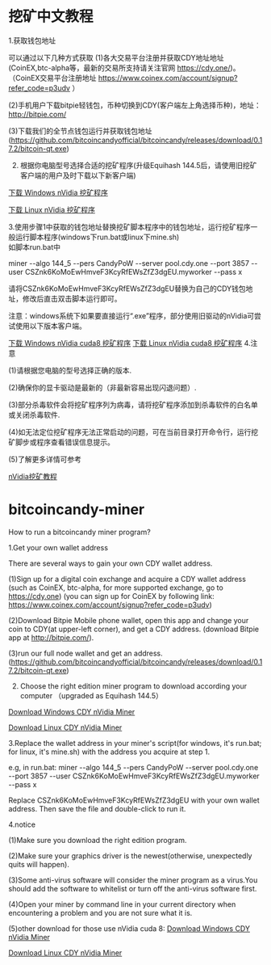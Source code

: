 # 挖矿中文教程


1.获取钱包地址

可以通过以下几种方式获取
(1)各大交易平台注册并获取CDY地址地址(CoinEX,btc-alpha等，最新的交易所支持请关注官网 https://cdy.one/)。
（CoinEX交易平台注册地址 https://www.coinex.com/account/signup?refer_code=p3udv ）

(2)手机用户下载bitpie轻钱包，币种切换到CDY(客户端左上角选择币种)，地址： http://bitpie.com/

(3)下载我们的全节点钱包运行并获取钱包地址(https://github.com/bitcoincandyofficial/bitcoincandy/releases/download/0.17.2/bitcoin-qt.exe)




2. 根据你电脑型号选择合适的挖矿程序(升级Equihash 144.5后，请使用旧挖矿客户端的用户及时下载以下新客户端)

[下载 Windows  nVidia 挖矿程序](https://github.com/bitcoincandyofficial/bitcoincandy-miner/raw/master/windows-Equihash_144_5-miner-nVidia.zip)

[下载 Linux  nVidia 挖矿程序](https://github.com/bitcoincandyofficial/bitcoincandy-miner/raw/master/EWBF_Equihash_144_5miner_v0.5.tar.gz)



3.使用步骤1中获取的钱包地址替换挖矿脚本程序中的钱包地址，运行挖矿程序一般运行脚本程序(windows下run.bat或linux下mine.sh)  
如脚本run.bat中

miner  --algo 144_5 --pers CandyPoW  --server pool.cdy.one --port 3857 --user CSZnk6KoMoEwHmveF3KcyRfEWsZfZ3dgEU.myworker --pass x


请将CSZnk6KoMoEwHmveF3KcyRfEWsZfZ3dgEU替换为自己的CDY钱包地址，修改后直击双击脚本运行即可。


注意：windows系统下如果要直接运行“.exe”程序，部分使用旧驱动的nVidia可尝试使用以下版本客户端。

[下载 Windows  nVidia cuda8 挖矿程序](https://github.com/bitcoincandyofficial/bitcoincandy-miner/raw/master/windows-Equihash_144_5-miner-nVidia-cuda%208.zip)
[下载 Linux  nVidia cuda8 挖矿程序](https://github.com/bitcoincandyofficial/bitcoincandy-miner/raw/master/EWBF_Equihash_144_5miner_v0.5_cuda_8.tar.gz)
4.注意

(1)请根据您电脑的型号选择正确的版本.

(2)确保你的显卡驱动是最新的（非最新容易出现闪退问题）.

(3)部分杀毒软件会将挖矿程序列为病毒，请将挖矿程序添加到杀毒软件的白名单或关闭杀毒软件.

(4)如无法定位挖矿程序无法正常启动的问题，可在当前目录打开命令行，运行挖矿脚步或程序查看错误信息提示。

(5)了解更多详情可参考

[nVidia挖矿教程](https://bitcointalk.org/index.php?topic=4466962.0)





# bitcoincandy-miner
How to run a bitcoincandy miner program?

1.Get your own wallet address

There are several ways to gain your own CDY wallet address.

(1)Sign up for a digital coin exchange and acquire a CDY wallet address  (such as CoinEX, btc-alpha, for more supported exchange, go to https://cdy.one)
(you can sign up for CoinEX by following link: https://www.coinex.com/account/signup?refer_code=p3udv)

(2)Download Bitpie Mobile phone wallet, open this app and change your coin to CDY(at upper-left corner), and get a CDY address.
(download Bitpie app at http://bitpie.com/).

(3)run our full node wallet and get an address.(https://github.com/bitcoincandyofficial/bitcoincandy/releases/download/0.17.2/bitcoin-qt.exe)




2. Choose the right edition miner program to download according your computer （upgraded as Equihash 144.5）

[Download Windows CDY nVidia Miner](https://github.com/bitcoincandyofficial/bitcoincandy-miner/raw/master/windows-Equihash_144_5-miner-nVidia.zip)

[Download Linux CDY nVidia Miner](https://github.com/bitcoincandyofficial/bitcoincandy-miner/raw/master/EWBF_Equihash_144_5miner_v0.5.tar.gz)



3.Replace the wallet address in your miner's script(for windows, it's run.bat; for linux, it's mine.sh) with the address you acquire at step 1.

e.g, in run.bat: miner  --algo 144_5 --pers CandyPoW  --server pool.cdy.one --port 3857 --user CSZnk6KoMoEwHmveF3KcyRfEWsZfZ3dgEU.myworker --pass x

Replace CSZnk6KoMoEwHmveF3KcyRfEWsZfZ3dgEU with your own wallet address. Then save the file and double-click to run it.



4.notice

(1)Make sure you download the right edition program.

(2)Make sure  your graphics driver  is the newest(otherwise, unexpectedly quits will happen).

(3)Some anti-virus software will consider the miner program as a virus.You should add the software to whitelist or turn off the anti-virus software first.

(4)Open your miner by command line in your current directory when encountering a problem and you are not sure what it is.

(5)other download for those use nVidia cuda 8:
[Download Windows CDY nVidia Miner](https://github.com/bitcoincandyofficial/bitcoincandy-miner/raw/master/windows-Equihash_144_5-miner-nVidia-cuda%208.zip)

[Download Linux CDY nVidia Miner](https://github.com/bitcoincandyofficial/bitcoincandy-miner/raw/master/EWBF_Equihash_144_5miner_v0.5_cuda_8.tar.gz)




